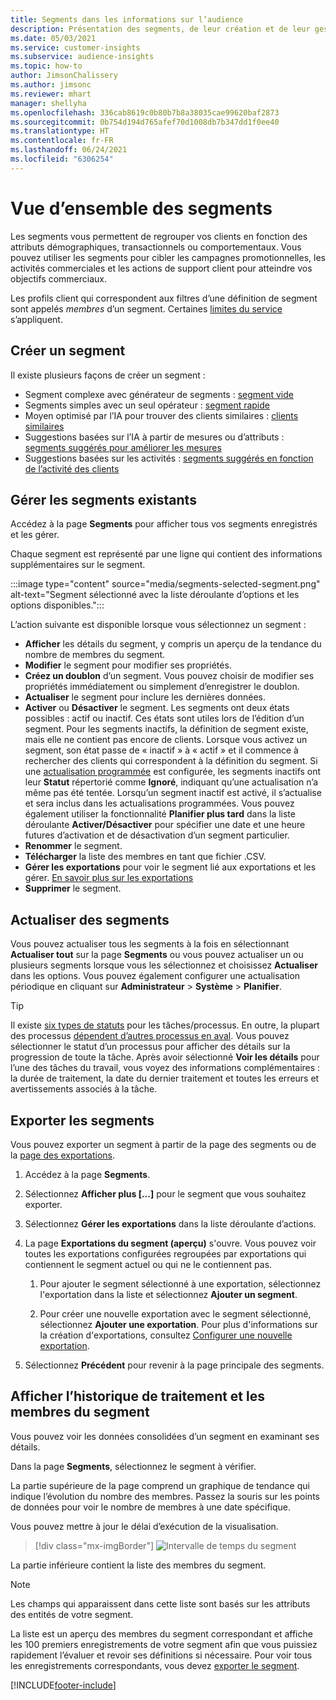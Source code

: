 ```yaml
---
title: Segments dans les informations sur l’audience
description: Présentation des segments, de leur création et de leur gestion.
ms.date: 05/03/2021
ms.service: customer-insights
ms.subservice: audience-insights
ms.topic: how-to
author: JimsonChalissery
ms.author: jimsonc
ms.reviewer: mhart
manager: shellyha
ms.openlocfilehash: 336cab8619c0b80b7b8a38035cae99620baf2873
ms.sourcegitcommit: 0b754d194d765afef70d1008db7b347dd1f0ee40
ms.translationtype: HT
ms.contentlocale: fr-FR
ms.lasthandoff: 06/24/2021
ms.locfileid: "6306254"
---
```

# <a name="segments-overview"></a>Vue d’ensemble des segments

Les segments vous permettent de regrouper vos clients en fonction des attributs démographiques, transactionnels ou comportementaux. Vous pouvez utiliser les segments pour cibler les campagnes promotionnelles, les activités commerciales et les actions de support client pour atteindre vos objectifs commerciaux.

Les profils client qui correspondent aux filtres d’une définition de segment sont appelés *membres* d’un segment. Certaines [limites du service](service-limits.md) s’appliquent.

## <a name="create-a-new-segment"></a>Créer un segment

Il existe plusieurs façons de créer un segment : 

- Segment complexe avec générateur de segments : [segment vide](segment-builder.md#create-a-new-segment)
- Segments simples avec un seul opérateur : [segment rapide](segment-builder.md#quick-segments)
- Moyen optimisé par l’IA pour trouver des clients similaires : [clients similaires](find-similar-customer-segments.md)
- Suggestions basées sur l’IA à partir de mesures ou d’attributs : [segments suggérés pour améliorer les mesures](suggested-segments.md)
- Suggestions basées sur les activités : [segments suggérés en fonction de l’activité des clients](suggested-segments-activity.md)

## <a name="manage-existing-segments"></a>Gérer les segments existants

Accédez à la page **Segments** pour afficher tous vos segments enregistrés et les gérer.

Chaque segment est représenté par une ligne qui contient des informations supplémentaires sur le segment.

:::image type="content" source="media/segments-selected-segment.png" alt-text="Segment sélectionné avec la liste déroulante d’options et les options disponibles.":::

L’action suivante est disponible lorsque vous sélectionnez un segment :

- **Afficher** les détails du segment, y compris un aperçu de la tendance du nombre de membres du segment.
- **Modifier** le segment pour modifier ses propriétés.
- **Créez un doublon** d’un segment. Vous pouvez choisir de modifier ses propriétés immédiatement ou simplement d’enregistrer le doublon.
- **Actualiser** le segment pour inclure les dernières données.
- **Activer** ou **Désactiver** le segment. Les segments ont deux états possibles : actif ou inactif. Ces états sont utiles lors de l’édition d’un segment. Pour les segments inactifs, la définition de segment existe, mais elle ne contient pas encore de clients. Lorsque vous activez un segment, son état passe de « inactif » à « actif » et il commence à rechercher des clients qui correspondent à la définition du segment. Si une [actualisation programmée](system.md#schedule-tab) est configurée, les segments inactifs ont leur **Statut** répertorié comme **Ignoré**, indiquant qu’une actualisation n’a même pas été tentée. Lorsqu’un segment inactif est activé, il s’actualise et sera inclus dans les actualisations programmées.
  Vous pouvez également utiliser la fonctionnalité **Planifier plus tard** dans la liste déroulante **Activer/Désactiver** pour spécifier une date et une heure futures d’activation et de désactivation d’un segment particulier.
- **Renommer** le segment.
- **Télécharger** la liste des membres en tant que fichier .CSV.
- **Gérer les exportations** pour voir le segment lié aux exportations et les gérer. [En savoir plus sur les exportations](export-destinations.md)
- **Supprimer** le segment.

## <a name="refresh-segments"></a>Actualiser des segments

Vous pouvez actualiser tous les segments à la fois en sélectionnant **Actualiser tout** sur la page **Segments** ou vous pouvez actualiser un ou plusieurs segments lorsque vous les sélectionnez et choisissez **Actualiser** dans les options. Vous pouvez également configurer une actualisation périodique en cliquant sur **Administrateur** > **Système** > **Planifier**.

> [!TIP]
> Il existe [six types de statuts](system.md#status-types) pour les tâches/processus. En outre, la plupart des processus [dépendent d’autres processus en aval](system.md#refresh-policies). Vous pouvez sélectionner le statut d’un processus pour afficher des détails sur la progression de toute la tâche. Après avoir sélectionné **Voir les détails** pour l’une des tâches du travail, vous voyez des informations complémentaires : la durée de traitement, la date du dernier traitement et toutes les erreurs et avertissements associés à la tâche.

## <a name="export-segments"></a>Exporter les segments

Vous pouvez exporter un segment à partir de la page des segments ou de la [page des exportations](export-destinations.md). 

1. Accédez à la page **Segments**.

1. Sélectionnez **Afficher plus [...]** pour le segment que vous souhaitez exporter.

1. Sélectionnez **Gérer les exportations** dans la liste déroulante d’actions.

1. La page **Exportations du segment (aperçu)** s'ouvre. Vous pouvez voir toutes les exportations configurées regroupées par exportations qui contiennent le segment actuel ou qui ne le contiennent pas.

   1. Pour ajouter le segment sélectionné à une exportation, sélectionnez l'exportation dans la liste et sélectionnez **Ajouter un segment**.

   1. Pour créer une nouvelle exportation avec le segment sélectionné, sélectionnez **Ajouter une exportation**. Pour plus d'informations sur la création d'exportations, consultez [Configurer une nouvelle exportation](export-destinations.md#set-up-a-new-export).

1. Sélectionnez **Précédent** pour revenir à la page principale des segments.

## <a name="view-processing-history-and-segment-members"></a>Afficher l’historique de traitement et les membres du segment

Vous pouvez voir les données consolidées d’un segment en examinant ses détails.

Dans la page **Segments**, sélectionnez le segment à vérifier.

La partie supérieure de la page comprend un graphique de tendance qui indique l’évolution du nombre des membres. Passez la souris sur les points de données pour voir le nombre de membres à une date spécifique.

Vous pouvez mettre à jour le délai d’exécution de la visualisation.

> [!div class="mx-imgBorder"]
> ![Intervalle de temps du segment](media/segment-time-range.png "Intervalle de temps du segment")

La partie inférieure contient la liste des membres du segment.

> [!NOTE]
> Les champs qui apparaissent dans cette liste sont basés sur les attributs des entités de votre segment.
>
>La liste est un aperçu des membres du segment correspondant et affiche les 100 premiers enregistrements de votre segment afin que vous puissiez rapidement l’évaluer et revoir ses définitions si nécessaire. Pour voir tous les enregistrements correspondants, vous devez [exporter le segment](export-destinations.md).

[!INCLUDE[footer-include](../includes/footer-banner.md)] 
